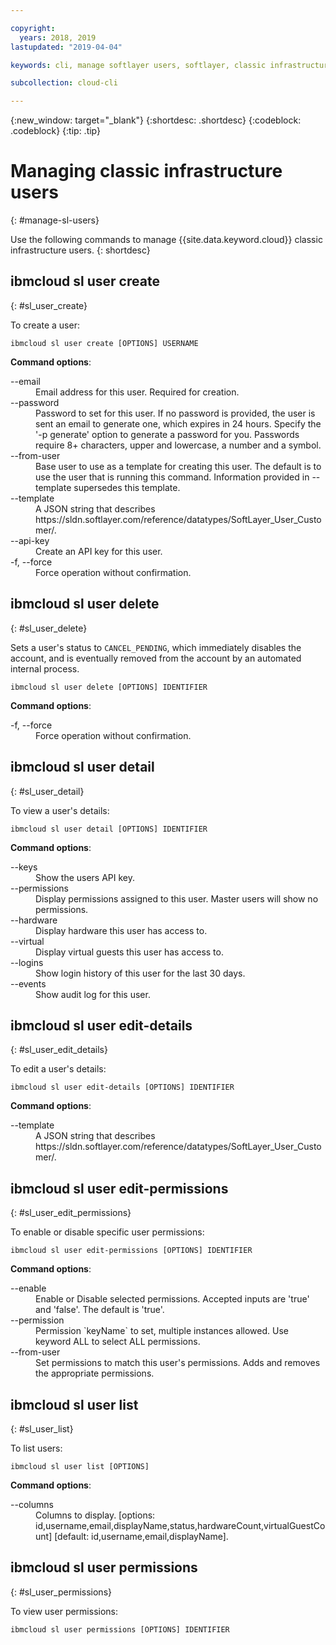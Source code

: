 ```yaml
---

copyright:
  years: 2018, 2019
lastupdated: "2019-04-04"

keywords: cli, manage softlayer users, softlayer, classic infrastructure, user management, ibmcloud sl user

subcollection: cloud-cli

---
```


{:new_window: target="_blank"}
{:shortdesc: .shortdesc}
{:codeblock: .codeblock}
{:tip: .tip}

# Managing classic infrastructure users
{: #manage-sl-users}

Use the following commands to manage {{site.data.keyword.cloud}} classic infrastructure users.
{: shortdesc}

## ibmcloud sl user create 
{: #sl_user_create} 

To create a user:
```
ibmcloud sl user create [OPTIONS] USERNAME
```

<strong>Command options</strong>:
<dl>
<dt>--email</dt>
<dd>Email address for this user. Required for creation.</dd>
<dt>--password</dt>
<dd>Password to set for this user. If no password is provided, the user is sent an email to generate one, which expires in 24 hours. Specify the '-p generate' option to generate a password for you. Passwords require 8+ characters, upper and lowercase, a number and a symbol.</dd>
<dt>--from-user</dt>
<dd>Base user to use as a template for creating this user. The default is to use the user that is running this command. Information provided in --template supersedes this template.</dd>
<dt>--template</dt>
<dd>A JSON string that describes https://sldn.softlayer.com/reference/datatypes/SoftLayer_User_Customer/.</dd>
<dt>--api-key</dt>
<dd>Create an API key for this user.</dd>
<dt>-f, --force</dt>
<dd>Force operation without confirmation.</dd>
</dl>


## ibmcloud sl user delete 
{: #sl_user_delete} 

Sets a user's status to `CANCEL_PENDING`, which immediately disables the account, and is eventually removed from the account by an automated internal process.
```
ibmcloud sl user delete [OPTIONS] IDENTIFIER
```

<strong>Command options</strong>:
<dl>
<dt>-f, --force</dt>
<dd>Force operation without confirmation.</dd>
</dl>

## ibmcloud sl user detail 
{: #sl_user_detail} 

To view a user's details:
```
ibmcloud sl user detail [OPTIONS] IDENTIFIER
```

<strong>Command options</strong>:
<dl>
<dt>--keys</dt>
<dd>Show the users API key.</dd>
<dt>--permissions</dt>
<dd>Display permissions assigned to this user. Master users will show no permissions.</dd>
<dt>--hardware</dt>
<dd>Display hardware this user has access to.</dd>
<dt>--virtual</dt>
<dd>Display virtual guests this user has access to.</dd>
<dt>--logins</dt>
<dd>Show login history of this user for the last 30 days.</dd>
<dt>--events</dt>
<dd>Show audit log for this user.</dd>
</dl>

## ibmcloud sl user edit-details 
{: #sl_user_edit_details} 

To edit a user's details:
```
ibmcloud sl user edit-details [OPTIONS] IDENTIFIER
```

<strong>Command options</strong>:
<dl>
<dt>--template</dt>
<dd>A JSON string that describes https://sldn.softlayer.com/reference/datatypes/SoftLayer_User_Customer/.</dd>
</dl>

## ibmcloud sl user edit-permissions 
{: #sl_user_edit_permissions} 

To enable or disable specific user permissions:
```
ibmcloud sl user edit-permissions [OPTIONS] IDENTIFIER
```

<strong>Command options</strong>:
<dl>
<dt>--enable</dt>
<dd>Enable or Disable selected permissions. Accepted inputs are 'true' and 'false'. The default is 'true'.</dd>
<dt>--permission</dt>
<dd>Permission `keyName` to set, multiple instances allowed. Use keyword ALL to select ALL permissions.</dd>
<dt>--from-user</dt>
<dd>Set permissions to match this user's permissions. Adds and removes the appropriate permissions.</dd>
</dl>

## ibmcloud sl user list 
{: #sl_user_list} 

To list users:
```
ibmcloud sl user list [OPTIONS]
```

<strong>Command options</strong>:
<dl>
<dt>--columns</dt>
<dd>Columns to display. [options: id,username,email,displayName,status,hardwareCount,virtualGuestCount]  [default: id,username,email,displayName].</dd>
</dl>

## ibmcloud sl user permissions 
{: #sl_user_permissions} 

To view user permissions:
```
ibmcloud sl user permissions [OPTIONS] IDENTIFIER
```

